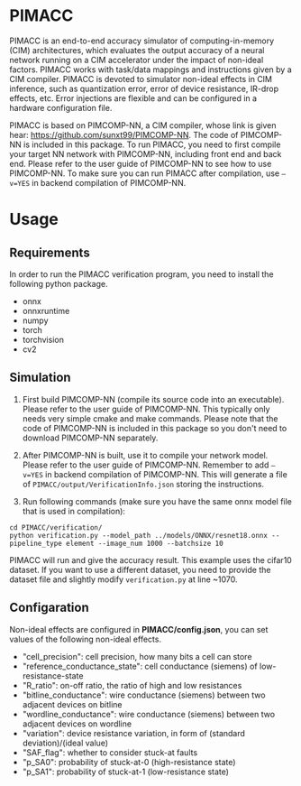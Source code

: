 # PIMACC

PIMACC is an end-to-end accuracy simulator of computing-in-memory (CIM) architectures, which evaluates the output accuracy of a neural network running on a CIM accelerator under the impact of non-ideal factors. PIMACC works with task/data mappings and instructions given by a CIM compiler. PIMACC is devoted to simulator non-ideal effects in CIM inference, such as quantization error, error of device resistance, IR-drop effects, etc. Error injections are flexible and can be configured in a hardware configuration file.

PIMACC is based on PIMCOMP-NN, a CIM compiler, whose link is given hear: https://github.com/sunxt99/PIMCOMP-NN. The code of PIMCOMP-NN is included in this package. To run PIMACC, you need to first compile your target NN network with PIMCOMP-NN, including front end and back end. Please refer to the user guide of PIMCOMP-NN to see how to use PIMCOMP-NN. To make sure you can run PIMACC after compilation, use `–v=YES` in backend compilation of PIMCOMP-NN.

# Usage

## Requirements

In order to run the PIMACC verification program, you need to install the following python package.

- onnx
- onnxruntime
- numpy
- torch
- torchvision
- cv2

## Simulation
1. First build PIMCOMP-NN (compile its source code into an executable). Please refer to the user guide of PIMCOMP-NN. This typically only needs very simple cmake and make commands. Please note that the code of PIMCOMP-NN is included in this package so you don't need to download PIMCOMP-NN separately.

2. After PIMCOMP-NN is built, use it to compile your network model. Please refer to the user guide of PIMCOMP-NN. Remember to add `–v=YES` in backend compilation of PIMCOMP-NN. This will generate a file of `PIMACC/output/VerificationInfo.json` storing the instructions.

3. Run following commands (make sure you have the same onnx model file that is used in compilation):

```shell
cd PIMACC/verification/
python verification.py --model_path ../models/ONNX/resnet18.onnx --pipeline_type element --image_num 1000 --batchsize 10
```
PIMACC will run and give the accuracy result. This example uses the cifar10 dataset. If you want to use a different dataset, you need to provide the dataset file and slightly modify `verification.py` at line ~1070. 

## Configaration
Non-ideal effects are configured in **PIMACC/config.json**, you can set values of the following non-ideal effects.
- "cell_precision": cell precision, how many bits a cell can store
- "reference_conductance_state": cell conductance (siemens) of low-resistance-state
- "R_ratio": on-off ratio, the ratio of high and low resistances
- "bitline_conductance": wire conductance (siemens) between two adjacent devices on bitline
- "wordline_conductance": wire conductance (siemens) between two adjacent devices on wordline
- "variation": device resistance variation, in form of (standard deviation)/(ideal value)
- "SAF_flag": whether to consider stuck-at faults
- "p_SA0": probability of stuck-at-0 (high-resistance state)
- "p_SA1": probability of stuck-at-1 (low-resistance state)

